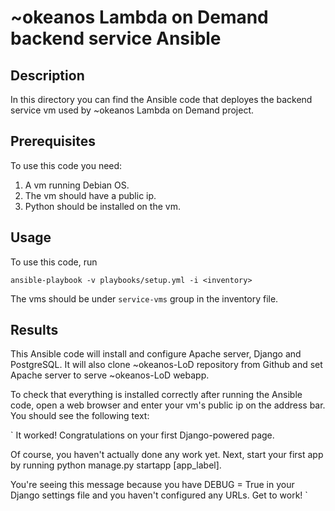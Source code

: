 # ~okeanos Lambda on Demand backend service Ansible

## Description
In this directory you can find the Ansible code that deployes the backend service vm
used by ~okeanos Lambda on Demand project.

## Prerequisites
To use this code you need:

1. A vm running Debian OS.
2. The vm should have a public ip.
3. Python should be installed on the vm.

## Usage
To use this code, run

`ansible-playbook -v playbooks/setup.yml -i <inventory>`

The vms should be under `service-vms` group in the inventory file.

## Results
This Ansible code will install and configure Apache server, Django and PostgreSQL. It will also clone ~okeanos-LoD
repository from Github and set Apache server to serve ~okeanos-LoD webapp.

To check that everything is installed correctly after running the Ansible code, open a web browser and
enter your vm's public ip on the address bar. You should see the following text:

`
It worked!
Congratulations on your first Django-powered page.

Of course, you haven't actually done any work yet. Next, start your first app by running python manage.py startapp [app_label].

You're seeing this message because you have DEBUG = True in your Django settings file and you haven't configured any URLs. Get to work!
`
